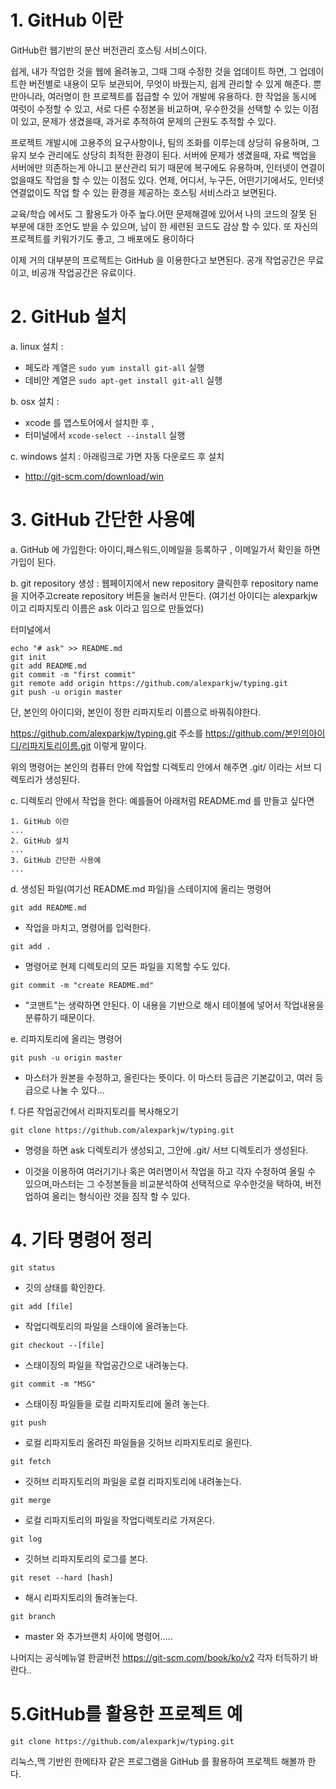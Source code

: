 # 1. GitHub 이란

GitHub란 웹기반의 분산 버전관리 호스팅 서비스이다. 

쉽게, 내가 작업한 것을 웹에 올려놓고, 그때 그때 수정한 것을 업데이트 하면, 그 업데이트한 버전별로 내용이 모두 보관되어, 무엇이 바꿨는지, 쉽게 관리할 수 있게 해준다.
뿐만아니라, 여러명이 한 프로젝트를 접급할 수 있어 개발에 유용하다. 한 작업을 동시에 여럿이 수정할 수 있고, 서로 다른 수정본을 비교하며, 우수한것을 선택할 수 있는 이점이 있고, 문제가 생겼을때, 과거로 추적하여 문제의 근원도 추적할 수 있다.

프로젝트 개발시에 고용주의 요구사항이나, 팀의 조화를 이루는데 상당히 유용하며, 그 유지 보수 관리에도 상당히 최적한 환경이 된다.
서버에 문제가 생겼을때, 자료 백업을 서버에만 의존하는게 아니고 분산관리 되기 때문에 복구에도 유용하며, 인터넷이 연결이 없을때도 작업을 할 수 있는 이점도 있다.
언제, 어디서, 누구든, 어떤기기에서도, 인터넷 연결없이도 작업 할 수 있는 환경을 제공하는 호스팅 서비스라고 보면된다. 

교육/학습 에서도 그 활용도가 아주 높다.어떤 문제해결에 있어서 나의 코드의 잘못 된 부분에 대한 조언도 받을 수 있으며, 남이 한 세련된 코드도 감상 할 수 있다.
또 자신의 프로젝트를 키워가기도 좋고, 그 배포에도 용이하다 

이제 거의 대부분의 프로젝트는 GitHub 을 이용한다고 보면된다. 공개 작업공간은 무료이고, 비공개 작업공간은 유료이다.



# 2. GitHub 설치

a. linux 설치 :
 - 페도라 계열은 `sudo yum install git-all` 실행
 - 데비안 계열은 `sudo apt-get install git-all` 실행

b. osx 설치 : 
 - xcode 를 앱스토어에서 설치한 후 , 
 - 터미널에서 `xcode-select --install` 실행

c. windows 설치 : 아래링크로 가면 자동 다운로드 후 설치
 - http://git-scm.com/download/win 



# 3. GitHub 간단한 사용예

a. GitHub 에 가입한다: 아이디,패스워드,이메일을 등록하구 , 이메일가서 확인을 하면 가입이 된다.

b. git repository 생성 : 웹페이지에서 new repository 클릭한후 repository name 을 지어주고create repository 버튼을 눌러서 만든다. (여기선 아이디는 alexparkjw 이고 리파지토리 이름은 ask 이라고 임으로 만들었다)

터미널에서 
```
echo "# ask" >> README.md
git init
git add README.md
git commit -m "first commit"
git remote add origin https://github.com/alexparkjw/typing.git
git push -u origin master
```

단, 본인의 아이디와, 본인이 정한 리파지토리 이름으로 바꿔줘야한다.

https://github.com/alexparkjw/typing.git 주소를 https://github.com/본인의아이디/리파지토리이름.git  이렇게 말이다.

위의 명령어는 본인의 컴퓨터 안에 작업할 디렉토리 안에서 해주면 .git/ 이라는 서브 디렉토리가 생성된다.



c. 디렉토리 안에서 작업을 한다: 예를들어 아래처럼 README.md 를 만들고 싶다면
```
1. GitHub 이란
...
2. GitHub 설치
...
3. GitHub 간단한 사용예
...

```



d. 생성된 파일(여기선 README.md 파일)을 스테이지에 올리는 명령어
```
git add README.md
```
 - 작업을 마치고,  명령어를 입럭한다.
```
git add .
```
 - 명령어로 현제 디렉토리의 모든 파일을 지목할 수도 있다.
```
git commit -m "create README.md"
```
- "코맨트"는 생략하면 안된다. 이 내용을 기반으로 해시 테이블에 넣어서 작업내용을 분류하기 때문이다.




e. 리파지토리에 올리는 명령어
```
git push -u origin master
```
- 마스터가 원본을 수정하고, 올린다는 뜻이다. 이 마스터 등급은 기본값이고, 여러 등급으로 나눌 수 있다...


f. 다른 작업공간에서 리파지토리를 복사해오기

```
git clone https://github.com/alexparkjw/typing.git
```
- 명령을 하면 ask 디렉토리가 생성되고, 그안에 .git/ 서브 디렉토리가 생성된다. 

- 이것을 이용하여 여러기기나 혹은 여러명이서 작업을 하고 각자 수정하여 올릴 수 있으며,마스터는 그 수정본들을 비교분석하여 선택적으로 우수한것을 택하여, 버전업하여 올리는 형식이란 것을 짐작 할 수 있다.



# 4. 기타 명령어 정리


```
git status
```
- 깃의 상태를 확인한다. 

```
git add [file]
```
- 작업디렉토리의 파일을 스태이에 올려놓는다. 

```
git checkout --[file]
```
- 스태이징의 파일을 작업공간으로 내려놓는다.

```
git commit -m "MSG"
```
- 스태이징 파일들을 로컬 리파지토리에 올려 놓는다. 

```
git push
```
- 로컬 리파지토리 올려진 파일들을 깃허브 리파지토리로 올린다.

```
git fetch
```
- 깃허브 리파지토리의 파일을 로컬 리파지토리에 내려놓는다. 

```
git merge
```
- 로컬 리파지토리의 파일을 작업디렉토리로 가져온다.

```
git log
```
- 깃허브 리파지토리의 로그를 본다.

```
git reset --hard [hash]
```
- 해시 리파지토리의 돌려놓는다.


```
git branch 
```
- master 와 추가브랜치 사이에 명령어.....



나머지는 공식메뉴얼 한글버전 https://git-scm.com/book/ko/v2 각자 터득하기 바란다..


# 5.GitHub를 활용한 프로젝트 예

```
git clone https://github.com/alexparkjw/typing.git
```
리눅스,맥 기반읜 한메타자 같은 프로그램을 GitHub 를 활용하여 프로젝트 해볼까 한다.

